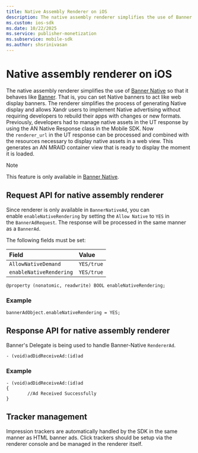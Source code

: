 ```yaml
---
title: Native Assembly Renderer on iOS
description: The native assembly renderer simplifies the use of Banner Native, allowing users to implement native advertising without requiring developers to rebuild their apps.
ms.custom: ios-sdk
ms.date: 10/22/2025
ms.service: publisher-monetization
ms.subservice: mobile-sdk
ms.author: shsrinivasan
---
```


# Native assembly renderer on iOS

The native assembly renderer simplifies the use of [Banner Native](./show-banner-native-on-ios.md) so that it behaves like [Banner](./show-banners-on-ios.md). That is, you can set Native banners to act like web display banners. The renderer simplifies the process of generating Native display and allows Xandr users to implement Native advertising without requiring developers to rebuild their apps with changes or new formats.
Previously, developers had to manage native assets in the UT response by using the AN Native Response class in the Mobile SDK. Now the `renderer_url` in the UT response can be processed and combined with the resources necessary to display native assets in a web view. This generates an AN MRAID container view that is ready to display the moment it is loaded.

> [!NOTE]
> This feature is only available in [Banner Native](./show-banner-native-on-ios.md).

<!--## EntryPoint

Currently, this feature is available only in [Banner Native](./show-banner-native-on-ios.md).-->

## Request API for native assembly renderer

Since renderer is only available in `BannerNativeAd`, you can enable `enableNativeRendering` by setting the `Allow Native` to `YES` in the `BannerAdRequest`. The response will be processed in the same manner as a `BannerAd`.

The following fields must be set:

| Field | Value |
|:---|:---|
| `AllowNativeDemand` | `YES/true` |
| `enableNativeRendering` | `YES/true` |

```
@property (nonatomic, readwrite) BOOL enableNativeRendering;
```

### Example

```
bannerAdObject.enableNativeRendering = YES;
```

## Response API for native assembly renderer

Banner's Delegate is being used to handle Banner-Native `RendererAd`.

```
- (void)adDidReceiveAd:(id)ad
```

### Example

```
- (void)adDidReceiveAd:(id)ad
{
        //Ad Received Successfully
}
```

## Tracker management

Impression trackers are automatically handled by the SDK in the same manner as HTML banner ads. Click trackers should be setup via the renderer console and be managed in the renderer itself.
